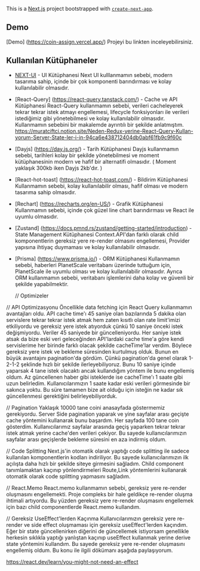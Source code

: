 This is a [Next.js](https://nextjs.org/) project bootstrapped with [`create-next-app`](https://github.com/vercel/next.js/tree/canary/packages/create-next-app).

## Demo

[Demo] (https://coin-assign.vercel.app/) Projeyi bu linkten inceleyebilirsiniz.

## Kullanılan Kütüphaneler

- [NEXT-UI](https://nextui.org/) - UI Kütüphanesi
  Next UI kulllanmamın sebebi, modern tasarıma sahip, içinde bir çok komponenti barındırması ve kolay kullanılabilir olmasıdır.

- [React-Query] (https://react-query.tanstack.com/) - Cache ve API Kütüphanesi
  React-Query kullanmamın sebebi, verileri cacheleyerek tekrar tekrar istek atmayı engellemesi, lifecycle fonksiyonları ile verileri istediğimiz gibi yönetebilmesi ve kolay kullanılabilir olmasıdır. Kullanmamın sebebini bir makalemde ayrıntılı bir şekilde anlatmıştım.
  https://muratciftci.notion.site/Neden-Redux-yerine-React-Query-Kullan-yorum-Server-State-ler-i-in-94ca6e438712404db0abf61fb9c9f60c

- [Dayjs] (https://day.js.org/) - Tarih Kütüphanesi
  Dayjs kullanmamın sebebi, tarihleri kolay bir şekilde yönetebilmesi ve moment kütüphanesinin modern ve hafif bir alternatifi olmasıdır. ( Moment yaklaşık 300kb iken Dayjs 2kb'dır. )

- [React-hot-toast] (https://react-hot-toast.com/) - Bildirim Kütüphanesi
  Kullanmamın sebebi, kolay kullanılabilir olması, hafif olması ve modern tasarıma sahip olmasıdır.

- [Rechart] (https://recharts.org/en-US/) - Grafik Kütüphanesi
  Kullanmamın sebebi, içinde çok güzel line chart barındırması ve React ile uyumlu olmasıdır.

- [Zustand] (https://docs.pmnd.rs/zustand/getting-started/introduction) - State Management Kütüphanesi
  Context.API'dan farklı olarak child komponentlerin gereksiz yere re-render olmasını engellemesi, Provider yapısına ihtiyaç duymaması ve kolay kullanılabilir olmasıdır.

- [Prisma] (https://www.prisma.io/) - ORM Kütüphanesi
  Kullanmamın sebebi, haberleri PlanetScale veritabanı üzerinde tuttuğum için, PlanetScale ile uyumlu olması ve kolay kullanılabilir olmasıdır. Ayrıca ORM kullanmamın sebebi, veritabanı işlemlerini daha kolay ve güvenli bir şekilde yapabilmektir.

  // Optimizeler

// API Optimizasyonu
Öncellikle data fetching için React Query kullanmamın avantajları oldu. API cache time'ı 45 saniye olan bazılarında 5 dakika olan servislere tekrar tekrar istek atmak hem zaten kısıtlı olan rate limit'imizi etkiliyordu ve gereksiz yere istek atıyorduk çünkü 10 saniye önceki istek değişmiyordu. Veriler 45 saniyede bir güncelleniyordu. Her saniye istek atsak da bize eski veri geleceğinden API'lardaki cache time'a göre kendi servislerime her birinde farklı olacak şekilde cacheTime'lar verdim. Böylece gereksiz yere istek ve bekleme süresinden kurtulmuş olduk. Bunun en büyük avantajını pagination'da gördüm. Çünkü pagination'da genel olarak 1-2-1-2 şeklinde hızlı bir şekilde ilerleyebiliyoruz. Bunu 10 saniye içinde yaparsak 4 tane istek olacaktı ancak kullandığım yöntem ile bunu engellemiş oldum. Az güncellenen haber gibi isteklerde ise cacheTime'ı 1 saate gibi uzun belirledim. Kullanıcılarımızın 1 saate kadar eski verileri görmesinde bir sakınca yoktu. Bu süre tamamen bize ait olduğu için isteğin ne kadar sık güncellenmesi gerektiğini belirleyebiliyorduk.

// Pagination
Yaklaşık 10000 tane coini anasayfada göstermemiz gerekiyordu. Server Side pagination yaparak ve yine sayfalar arası geçişte cache yöntemini kullanarak bunu başardım. Her sayfada 100 tane coin gösterdim. Kullanıcılarımız sayfalar arasında geçiş yaparken tekrar tekrar istek atmak yerine cache'den verileri çekiyor. Bu sayede kullanıcılarımızın sayfalar arası geçişlerde bekleme süresini en aza indirmiş oldum.

// Code Splitting
Next.js'in otomatik olarak yaptığı code splitting ile sadece kullanılan komponentlerin kodları indiriliyor. Bu sayede kullanıcılarımızın ilk açılışta daha hızlı bir şekilde siteye girmesini sağladım. Child component tanımlamaktan kaçınıp yönlendirmeleri Route,Link yöntemlerini kullanarak otomatik olarak code splitting yapmasını sağladım.

// React.Memo 
React.memo kullanmamın sebebi, gereksiz yere re-render oluşmasını engellemekti. Proje compleks bir hale geldikçe re-render oluşma ihtimali artıyordu. Bu yüzden gereksiz yere re-render oluşmasını engellemek için bazı child componentlerde React.memo kullandım.


// Gereksiz UseEffect'lerden Kaçınma
Kullanıcılarımızın gereksiz yere re-render ve side effect oluşmaması için gereksiz useEffect'lerden kaçındım. Eğer bir state güncellenirken diğerini de güncellemek istiyorsam genellikle herkesin sıklıkla yaptığı yanlıştan kaçınıp useEffect kullanmak yerine derive state yöntemini kullandım. Bu sayede gereksiz yere re-render oluşmasını engellemiş oldum. Bu konu ile ilgili dökümanı aşağıda paylaşıyorum.

https://react.dev/learn/you-might-not-need-an-effect


